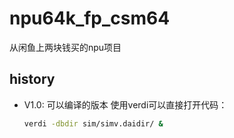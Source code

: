 # npu64k_fp_csm64

从闲鱼上两块钱买的npu项目

## history 
- V1.0:
  可以编译的版本
  使用verdi可以直接打开代码：
  ```bash
  verdi -dbdir sim/simv.daidir/ &
  ```
